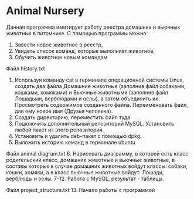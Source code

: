 # Animal Nursery

Данная программа имитирует работу реестра домашних и вьючных животных
в питомнике.
С помощью программы можно:
1. Завести новое животное в реестр,
2. Увидеть список команд, которые выполняет животное,
3. Обучить животное новым командам



Файл history.txt
1. Используя команду cat в терминале операционной системы Linux, создать
два файла Домашние животные (заполнив файл собаками, кошками,
хомяками) и Вьючные животными (заполнив файл Лошадьми, верблюдами и
ослы), а затем объединить их. Просмотреть содержимое созданного файла.
Переименовать файл, дав ему новое имя (Друзья человека).
2. Создать директорию, переместить файл туда.
3. Подключить дополнительный репозиторий MySQL. Установить любой пакет
из этого репозитория.
4. Установить и удалить deb-пакет с помощью dpkg.
5. Выложить историю команд в терминале ubuntu

Файл animal diagram.txt
6. Нарисовать диаграмму, в которой есть класс родительский класс, домашние
животные и вьючные животные, в составы которых в случае домашних
животных войдут классы: собаки, кошки, хомяки, а в класс вьючные животные
войдут: Лошади, верблюды и ослы.
7-12. Работа с MySQL, результат - таблицы.

Файл project_structure.txt
13. Начало работы с программой
